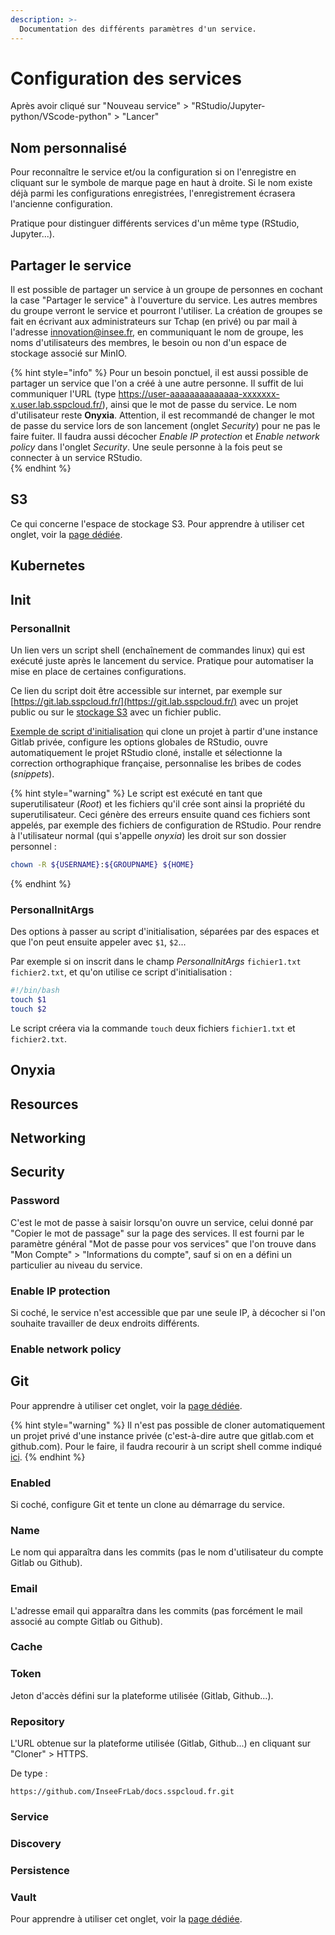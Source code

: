 ```yaml
---
description: >-
  Documentation des différents paramètres d'un service.
---
```


# Configuration des services

Après avoir cliqué sur "Nouveau service" > "RStudio/Jupyter-python/VScode-python" > "Lancer"

## Nom personnalisé

Pour reconnaître le service et/ou la configuration si on l'enregistre en cliquant sur le symbole de marque page en haut à droite.
Si le nom existe déjà parmi les configurations enregistrées, l'enregistrement écrasera l'ancienne configuration.

Pratique pour distinguer différents services d'un même type (RStudio, Jupyter...).

## Partager le service

Il est possible de partager un service à un groupe de personnes en cochant la case "Partager le service" à l'ouverture du service.
Les autres membres du groupe verront le service et pourront l'utiliser.
La création de groupes se fait en écrivant aux administrateurs sur Tchap (en privé) ou par mail à l'adresse innovation@insee.fr, en communiquant le nom de groupe, les noms d'utilisateurs des membres, le besoin ou non d'un espace de stockage associé sur MinIO.

{% hint style="info" %}
Pour un besoin ponctuel, il est aussi possible de partager un service que l'on a créé à une autre personne.
Il suffit de lui communiquer l'URL (type https://user-aaaaaaaaaaaaaa-xxxxxxx-x.user.lab.sspcloud.fr/), ainsi que le mot de passe du service.
Le nom d'utilisateur reste **Onyxia**. Attention, il est recommandé de changer le mot de passe du service lors de son lancement (onglet *Security*) pour ne pas le faire fuiter.
Il faudra aussi décocher *Enable IP protection* et *Enable network policy* dans l'onglet *Security*.
Une seule personne à la fois peut se connecter à un service RStudio.  
{% endhint %}

## S3

Ce qui concerne l'espace de stockage S3.
Pour apprendre à utiliser cet onglet, voir la [page dédiée](stockage-de-donnees.md).

## Kubernetes

## Init

### PersonalInit

Un lien vers un script shell (enchaînement de commandes linux) qui est exécuté juste après le lancement du service.
Pratique pour automatiser la mise en place de certaines configurations.

Ce lien du script doit être accessible sur internet, par exemple sur [https://git.lab.sspcloud.fr/](https://git.lab.sspcloud.fr/) avec un projet public ou sur le [stockage S3](stockage-de-donnees.md) avec un fichier public.

[Exemple de script d'initialisation](https://git.drees.fr/drees_code_public/ressources/tutos/-/blob/diffusion/contenu/init.sh) qui clone un projet à partir d'une instance Gitlab privée, configure les options globales de RStudio, ouvre automatiquement le projet RStudio cloné, installe et sélectionne la correction orthographique française, personnalise les bribes de codes (*snippets*).

{% hint style="warning" %}
Le script est exécuté en tant que superutilisateur (*Root*) et les fichiers qu'il crée sont ainsi la propriété du superutilisateur.
Ceci génère des erreurs ensuite quand ces fichiers sont appelés, par exemple des fichiers de configuration de RStudio.
Pour rendre à l'utilisateur normal (qui s'appelle *onyxia*) les droit sur son dossier personnel :
```bash
chown -R ${USERNAME}:${GROUPNAME} ${HOME}
```
{% endhint %}


### PersonalInitArgs

Des options à passer au script d'initialisation, séparées par des espaces et que l'on peut ensuite appeler avec `$1`, `$2`...

Par exemple si on inscrit dans le champ *PersonalInitArgs* `fichier1.txt fichier2.txt`, et qu'on utilise ce script d'initialisation :

```bash
#!/bin/bash
touch $1
touch $2
```
Le script créera via la commande `touch` deux fichiers `fichier1.txt` et `fichier2.txt`.

## Onyxia

## Resources

## Networking

## Security

### Password

C'est le mot de passe à saisir lorsqu'on ouvre un service, celui donné par "Copier le mot de passage" sur la page des services.
Il est fourni par le paramètre général "Mot de passe pour vos services" que l'on trouve dans "Mon Compte" > "Informations du compte", sauf si on en a défini un particulier au niveau du service.

### Enable IP protection

Si coché, le service n'est accessible que par une seule IP, à décocher si l'on souhaite travailler de deux endroits différents.

### Enable network policy

## Git

Pour apprendre à utiliser cet onglet, voir la [page dédiée](controle-de-version.md).

{% hint style="warning" %}
Il n'est pas possible de cloner automatiquement un projet privé d'une instance privée (c'est-à-dire autre que gitlab.com et github.com).
Pour le faire, il faudra recourir à un script shell comme indiqué [ici](#init).
{% endhint %}

### Enabled

Si coché, configure Git et tente un clone au démarrage du service.

### Name

Le nom qui apparaîtra dans les commits (pas le nom d'utilisateur du compte Gitlab ou Github).

### Email

L'adresse email qui apparaîtra dans les commits (pas forcément le mail associé au compte Gitlab ou Github).

### Cache

### Token

Jeton d'accès défini sur la plateforme utilisée (Gitlab, Github...).

### Repository

L'URL obtenue sur la plateforme utilisée (Gitlab, Github...) en cliquant sur "Cloner" > HTTPS.

De type :
```
https://github.com/InseeFrLab/docs.sspcloud.fr.git
```

### Service

### Discovery

### Persistence

### Vault 

Pour apprendre à utiliser cet onglet, voir la [page dédiée](gestion-des-secrets.md).
